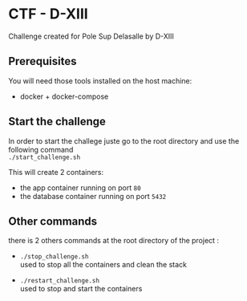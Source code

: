 # CTF - D-XIII  

Challenge created for Pole Sup Delasalle by D-XIII  

## Prerequisites
You will need those tools installed on the host machine:  
- docker + docker-compose

## Start the challenge  

In order to start the challege juste go to the root directory and use the following command  
`./start_challenge.sh`  

This will create 2 containers:  
- the app container running on port `80`  
- the database container running on port `5432`


## Other commands 
there is 2 others commands at the root directory of the project : 

- `./stop_challenge.sh`  
  used to stop all the containers and clean the stack

- `./restart_challenge.sh`  
  used to stop and start the containers  
  